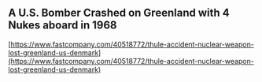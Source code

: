 ## A U.S. Bomber Crashed on Greenland with 4 Nukes aboard in 1968
  
  [https://www.fastcompany.com/40518772/thule-accident-nuclear-weapon-lost-greenland-us-denmark](https://www.fastcompany.com/40518772/thule-accident-nuclear-weapon-lost-greenland-us-denmark)